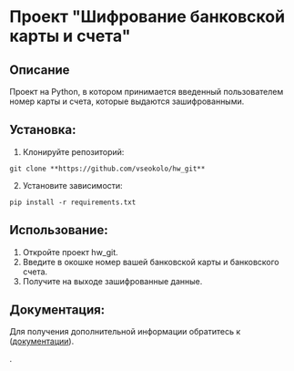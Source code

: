 # Проект "Шифрование банковской карты и счета"

## Описание
Проект на Python, в котором принимается введенный пользователем номер карты и счета,
которые выдаются зашифрованными.

## Установка:

1. Клонируйте репозиторий:
```
git clone **https://github.com/vseokolo/hw_git**
```
2. Установите зависимости:
```
pip install -r requirements.txt
```
## Использование:

1. Откройте проект hw_git.
2. Введите в окошке номер вашей банковской карты и банковского счета.
3. Получите на выходе зашифрованные данные.

## Документация:

Для получения дополнительной информации обратитесь к ([документации](https://ya.ru/neurum/c/tehnologii/q/kakie_metody_shifrovaniya_bankovskih_dannyh_63c76744)).

.
